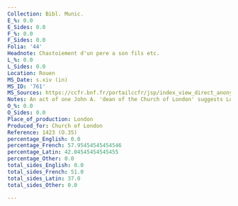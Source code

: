 ```yaml
---
Collection: Bibl. Munic.
E_%: 0.0
E_Sides: 0.0
F_%: 0.0
F_Sides: 0.0
Folia: '44'
Headnote: Chastoiement d'un pere a son fils etc.
L_%: 0.0
L_Sides: 0.0
Location: Rouen
MS_Date: s.xiv (in)
MS_ID: '761'
MS_Sources: https://ccfr.bnf.fr/portailccfr/jsp/index_view_direct_anonymous.jsp?record=eadcgm:EADC:D08A14627
Notes: An act of one John A. 'dean of the Church of London' suggests London provenance
O_%: 0.0
O_Sides: 0.0
Place_of_production: London
Produced_for: Church of London
Reference: 1423 (O.35)
percentage_English: 0.0
percentage_French: 57.95454545454546
percentage_Latin: 42.04545454545455
percentage_Other: 0.0
total_sides_English: 0.0
total_sides_French: 51.0
total_sides_Latin: 37.0
total_sides_Other: 0.0

---
```

